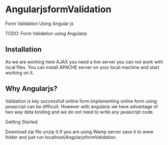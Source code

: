 # AngularjsformValidation
Form Validation Using Angular js

TODO: Form Validation using Angularjs

<h2>Installation</h2>

As we are working here AJAX you need a live server you can not work with local files. 
You can install APACHE server on your local machine and start working on it.


<h2>Why Angularjs?</h2>

Validation is key successfull online form.Implementing online form using javascript can be difficult.
However with angularjs we have advantage of two way data binding and we do not need to write any javascript code.

Getting Started:

Download zip file unzip it.If you are using Wamp sercer save it to www folder and just run localhost/AngularjsformValidation.
